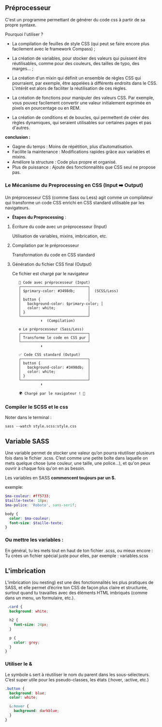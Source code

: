 ## Préprocesseur 

 C'est un programme permettant de générer du code css à partir de sa propre syntaxe.

Pourquoi l'utiliser ?

  - La compilation de feuilles de style CSS (qui peut se faire encore plus facilement avec le framework Compass) ;

  - La création de variables, pour stocker des valeurs qui puissent être réutilisables, comme pour des couleurs, des tailles de typo, des marges... ;

  - La création d'un mixin qui définit un ensemble de règles CSS qui pourraient, par exemple, être appelées à différents endroits dans le CSS. L'intérêt est alors de faciliter la réutilisation de ces règles.

  - La création de fonctions pour manipuler des valeurs CSS. Par exemple, vous pouvez facilement convertir une valeur initialement exprimée en pixels en pourcentage ou en REM.

  - La création de conditions et de boucles, qui permettent de créer des règles dynamiques, qui seraient utilisables sur certaines pages et pas d'autres.

__conclusion :__

- Gagne du temps : Moins de répétition, plus d’automatisation.
-  Facilite la maintenance : Modifications rapides grâce aux variables et mixins.
- Améliore la structure : Code plus propre et organisé.
- Plus de puissance : Ajoute des fonctionnalités que CSS seul ne propose pas.

### Le Mécanisme du Preprocessing en CSS (Input ➡️ Output)

Un préprocesseur CSS (comme Sass ou Less) agit comme un compilateur qui transforme un code CSS enrichi en CSS standard utilisable par les navigateurs.

- __Étapes du Preprocessing__ :

1. Écriture du code avec un préprocesseur (Input)

    Utilisation de variables, mixins, imbrication, etc.

2. Compilation par le préprocesseur

    Transformation du code en CSS standard

3. Génération du fichier CSS final (Output)

    Ce fichier est chargé par le navigateur

          🎨 Code avec préprocesseur (Input)
          ┌───────────────────────────────┐
          │ $primary-color: #3498db;      │  (SCSS/Less)
          │                               │
          │ button {                      │
          │   background-color: $primary-color; │
          │   color: white;               │
          │ }                             │
          └───────────────────────────────┘
                    ⬇  (Compilation)

          ⚙️ Le préprocesseur (Sass/Less)
          ┌───────────────────────────────┐
          │ Transforme le code en CSS pur │
          └───────────────────────────────┘
                    ⬇  

          ✅ Code CSS standard (Output)
          ┌───────────────────────────────┐
          │ button {                      │
          │   background-color: #3498db;  │
          │   color: white;               │
          │ }                             │
          └───────────────────────────────┘
                    ⬇  

          🌍 Chargé par le navigateur ! 🚀

### Compiler le SCSS et le css

Noter dans le terminal :
``` 
sass --watch style.scss:style.css
```
## Variable SASS

Une variable permet de stocker une valeur qu’on pourra réutiliser plusieurs fois dans le fichier .scss.
C’est comme une petite boîte dans laquelle on mets quelque chose (une couleur, une taille, une police…), et qu'on peux ouvrir à chaque fois qu'on en as besoin.

Les variables en SASS __commencent toujours par un $.__

exemple:

```scss
$ma-couleur: #ff5733;
$taille-texte: 18px;
$ma-police: 'Roboto', sans-serif;
```
```scss
body {
  color: $ma-couleur;
  font-size: $taille-texte;
}
```
### Ou mettre les variables :

En général, tu les mets tout en haut de ton fichier .scss, ou mieux encore : Tu crées un fichier spécial juste pour elles, par exemple : variables.scss

## L'imbrication 

 L’imbrication (ou nesting) est une des fonctionnalités les plus pratiques de SASS, et elle permet d’écrire ton CSS de façon plus claire et structurée, surtout quand tu travailles avec des éléments HTML imbriqués (comme dans un menu, un formulaire, etc.).

```scss
 .card {
  background: white;

  h2 {
    font-size: 24px;
  }

  p {
    color: grey;
  }
}
```

### Utiliser le & 

Le symbole `&` sert à réutiliser le nom du parent dans les sous-sélecteurs. C’est super utile pour les pseudo-classes, les états (:hover, :active, etc.)

```scss
.button {
  background: blue;
  color: white;

  &:hover {
    background: darkblue;
  }
}
```